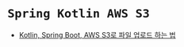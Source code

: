 # `Spring Kotlin AWS S3`

- [Kotlin, Spring Boot, AWS S3로 파일 업로드 하는 법](https://devlog-wjdrbs96.tistory.com/403)